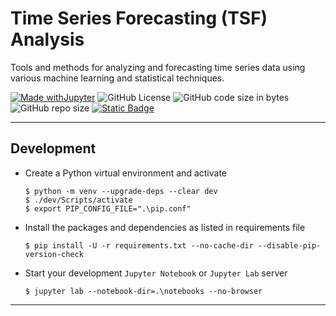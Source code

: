 # Time Series Forecasting (TSF) Analysis

Tools and methods for analyzing and forecasting time series data using various machine learning and statistical techniques.

[![Made withJupyter](https://img.shields.io/badge/Made%20with-Jupyter-orange?style=for-the-badge&logo=Jupyter)](https://jupyter.org/try)	![GitHub License](https://img.shields.io/github/license/shortthirdman/TimeSeriesForecasting?style=for-the-badge)	![GitHub code size in bytes](https://img.shields.io/github/languages/code-size/shortthirdman/TimeSeriesForecasting?style=for-the-badge)	![GitHub repo size](https://img.shields.io/github/repo-size/shortthirdman/TimeSeriesForecasting?style=for-the-badge)	[![Static Badge](https://img.shields.io/badge/Jupyter_Notebooks_Python3-21-brightgreen?style=for-the-badge&logo=jupyter&logoSize=auto&label=Jupyter%20Notebooks%20(Python3))](/notebooks)

---

## Development

  - Create a Python virtual environment and activate
	
	```shell
	$ python -m venv --upgrade-deps --clear dev
	$ ./dev/Scripts/activate
	$ export PIP_CONFIG_FILE=".\pip.conf"
	```

  - Install the packages and dependencies as listed in requirements file
	
	```shell
	$ pip install -U -r requirements.txt --no-cache-dir --disable-pip-version-check
	```

  - Start your development `Jupyter Notebook` or `Jupyter Lab` server
	
	```shell
	$ jupyter lab --notebook-dir=.\notebooks --no-browser
	```

---